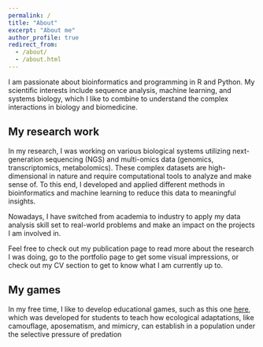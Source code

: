 ```yaml
---
permalink: /
title: "About"
excerpt: "About me"
author_profile: true
redirect_from: 
  - /about/
  - /about.html
---
```


I am passionate about bioinformatics and programming in R and Python. My scientific interests include sequence analysis, machine learning, and systems biology, which I like to combine to understand the complex interactions in biology and biomedicine.

My research work
------
In my research, I was working on various biological systems utilizing next-generation sequencing (NGS) and multi-omics data (genomics, transcriptomics, metabolomics). These complex datasets are high-dimensional in nature and require computational tools to analyze and make sense of. To this end, I developed and applied different methods in bioinformatics and machine learning to reduce this data to meaningful insights.

Nowadays, I have switched from academia to industry to apply my data analysis skill set to real-world problems and make an impact on the projects I am involved in.

Feel free to check out my publication page to read more about the research I was doing, go to the portfolio page to get some visual impressions, or check out my CV section to get to know what I am currently up to.

My games 
------
In my free time, I like to develop educational games, such as this one [here](https://euba.github.io/EvoGame/), which was developed for students to teach how ecological adaptations, like camouflage, aposematism, and mimicry, can establish in a population under the selective pressure of predation